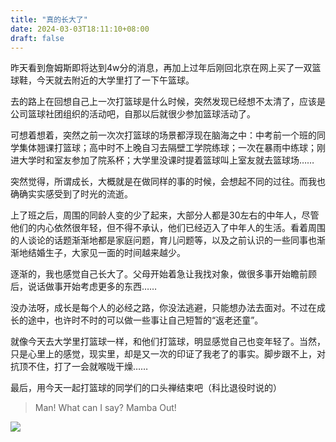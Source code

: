 ```yaml
---
title: "真的长大了"
date: 2024-03-03T18:11:10+08:00
draft: false
---
```


昨天看到詹姆斯即将达到4w分的消息，再加上过年后刚回北京在网上买了一双篮球鞋，今天就去附近的大学里打了一下午篮球。

去的路上在回想自己上一次打篮球是什么时候，突然发现已经想不太清了，应该是公司篮球社团组织的活动吧，自那以后就很少参加篮球活动了。

可想着想着，突然之前一次次打篮球的场景都浮现在脑海之中：中考前一个班的同学集体翘课打篮球；高中时不上晚自习去隔壁工学院练球；一次在暴雨中练球；刚进大学时和室友参加了院系杯；大学里没课时提着篮球叫上室友就去篮球场……

突然觉得，所谓成长，大概就是在做同样的事的时候，会想起不同的过往。而我也确确实实感受到了时光的流逝。

上了班之后，周围的同龄人变的少了起来，大部分人都是30左右的中年人，尽管他们的内心依然很年轻，但不得不承认，他们已经迈入了中年人的生活。看着周围的人谈论的话题渐渐地都是家庭问题，育儿问题等，以及之前认识的一些同事也渐渐地结婚生子，大家见一面的时间越来越少。

逐渐的，我也感觉自己长大了。父母开始着急让我找对象，做很多事开始瞻前顾后，说话做事开始考虑更多的东西……

没办法呀，成长是每个人的必经之路，你没法逃避，只能想办法去面对。不过在成长的途中，也许时不时的可以做一些事让自己短暂的“返老还童”。

就像今天去大学里打篮球一样，和他们打篮球，明显感觉自己也变年轻了。当然，只是心里上的感觉，现实里，却是又一次的印证了我老了的事实。脚步跟不上，对抗顶不住，打了一会就喉咙干燥……

最后，用今天一起打篮球的同学们的口头禅结束吧（科比退役时说的）

> Man! What can I say? Mamba  Out!

![](https://s3.bmp.ovh/imgs/2024/03/03/fe3a2da70b7167a1.png)